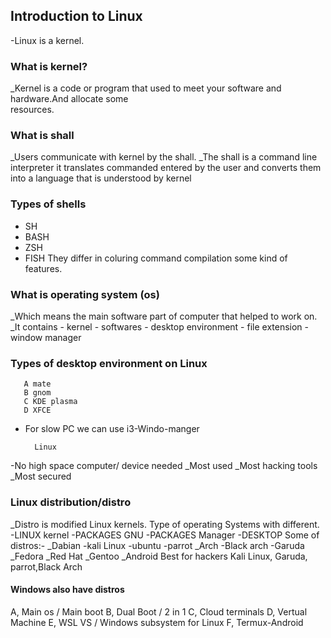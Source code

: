   ## Introduction to Linux
-Linux is a kernel.
  ### What is kernel?
_Kernel is a code or program that used to meet 
 your software and hardware.And allocate some  
 resources.
 
   ### What is shall
 _Users communicate with kernel by the shall.
 _The shall is a command line interpreter it 
   translates commanded entered by the user and 
   converts them into a language that is understood
   by kernel

   ### Types of shells
  - SH
  - BASH
  - ZSH
  - FISH
  They differ in coluring command compilation some
   kind of features.

   ### What is operating system (os)
 _Which means the main software part of computer
   that helped to work on.
  _It contains
      - kernel
      - softwares 
      - desktop environment
      - file extension
      - window manager
 
   ### Types of desktop environment on Linux
       A mate
       B gnom
       C KDE plasma
       D XFCE 
  * For slow PC we can use
     i3-Windo-manger

          Linux
  -No high space computer/ device needed
  _Most used
  _Most hacking tools
  _Most secured

   ### Linux distribution/distro
 _Distro is modified Linux kernels. Type of operating
   Systems with different.
      -LINUX kernel
      -PACKAGES GNU
      -PACKAGES Manager
      -DESKTOP
  Some of distros:-
     _Dabian
       -kali Linux
       -ubuntu
       -parrot
     _Arch
        -Black arch
        -Garuda
     _Fedora
     _Red Hat
     _Gentoo
     _Android
  Best for hackers
    Kali Linux, Garuda, parrot,Black Arch
 
   #### Windows also have distros
   A, Main os / Main boot
   B, Dual Boot / 2 in 1
   C, Cloud terminals
   D, Vertual Machine
   E, WSL VS / Windows subsystem for Linux
   F, Termux-Android
     
      

